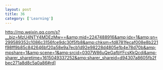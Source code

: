 ```yaml
---
layout: post
title: 36
category: ['Learning']
---
```


http://mp.weixin.qq.com/s?__biz=MzU4NTY4MDEzMw==&amp;mid=2247488916&amp;idx=1&amp;sn=299589352c1086c3156fce9dc30f5fb8&amp;chksm=fd8781fecaf008e8b221f98ff9b85c842646bf20a58e9a7ecb1d92e98228d4805e1b4e78d70b&amp;mpshare=1&amp;scene=1&amp;srcid=0307W86uQeGafbYFcsKkQcdi&amp;sharer_sharetime=1615049337252&amp;sharer_shareid=d94307a8605fb2fbec271a8d8c5a0a86#rd]


